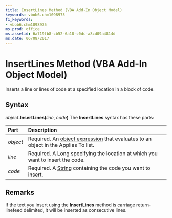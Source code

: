 ```yaml
---
title: InsertLines Method (VBA Add-In Object Model)
keywords: vbob6.chm1098975
f1_keywords:
- vbob6.chm1098975
ms.prod: office
ms.assetid: 6a719fb8-cb52-6a18-c0dc-a8cd09a4814d
ms.date: 06/08/2017
---
```



# InsertLines Method (VBA Add-In Object Model)



Inserts a line or lines of code at a specified location in a block of code.

## Syntax

_object_**.InsertLines(**_line_, _code_**)**
The  **InsertLines** syntax has these parts:


|**Part**|**Description**|
|:-----|:-----|
| _object_|Required. An [object expression](../../Glossary/vbe-glossary.md#object-expression) that evaluates to an object in the Applies To list.|
| _line_|Required. A [Long](../../Glossary/vbe-glossary.md#Long) specifying the location at which you want to insert the code.|
| _code_|Required. A [String](../../Glossary/vbe-glossary.md#String) containing the code you want to insert.|

## Remarks

If the text you insert using the  **InsertLines** method is carriage return-linefeed delimited, it will be inserted as consecutive lines.

